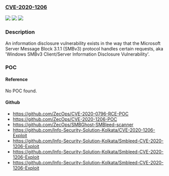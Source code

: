 ### [CVE-2020-1206](https://cve.mitre.org/cgi-bin/cvename.cgi?name=CVE-2020-1206)
![](https://img.shields.io/static/v1?label=Product&message=Windows%20Server%2C%20version%202004%20(Server%20Core%20installation)&color=blue)
![](https://img.shields.io/static/v1?label=Version&message=n%2Fa&color=blue)
![](https://img.shields.io/static/v1?label=Vulnerability&message=Information%20Disclosure&color=brighgreen)

### Description

An information disclosure vulnerability exists in the way that the Microsoft Server Message Block 3.1.1 (SMBv3) protocol handles certain requests, aka 'Windows SMBv3 Client/Server Information Disclosure Vulnerability'.

### POC

#### Reference
No POC found.

#### Github
- https://github.com/ZecOps/CVE-2020-0796-RCE-POC
- https://github.com/ZecOps/CVE-2020-1206-POC
- https://github.com/ZecOps/SMBGhost-SMBleed-scanner
- https://github.com/Info-Security-Solution-Kolkata/CVE-2020-1206-Exploit
- https://github.com/Info-Security-Solution-Kolkata/Smbleed-CVE-2020-1206-Exploit
- https://github.com/Info-Security-Solution-Kolkata/Smbleed-CVE-2020-1206-Exploit
- https://github.com/Info-Security-Solution-Kolkata/Smbleed-CVE-2020-1206-Exploit

